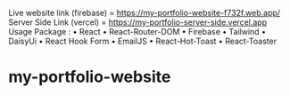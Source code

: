 Live website link (firebase) = https://my-portfolio-website-f732f.web.app/
Server Side Link (vercel) =  https://my-portfolio-server-side.vercel.app
Usage Package : 
• React 
• React-Router-DOM
• Firebase
• Tailwind
• DaisyUi
• React Hook Form
• EmailJS
• React-Hot-Toast
• React-Toaster
# my-portfolio-website
